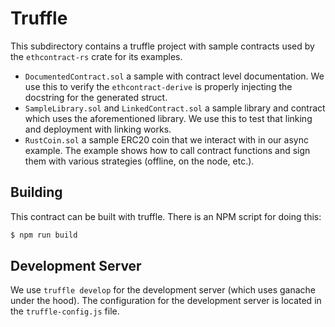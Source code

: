 # Truffle

This subdirectory contains a truffle project with sample contracts used by the
`ethcontract-rs` crate for its examples.

- `DocumentedContract.sol` a sample with contract level documentation. We use
  this to verify the `ethcontract-derive` is properly injecting the docstring
  for the generated struct.
- `SampleLibrary.sol` and `LinkedContract.sol` a sample library and contract
  which uses the aforementioned library. We use this to test that linking and
  deployment with linking works.
- `RustCoin.sol` a sample ERC20 coin that we interact with in our async example.
  The example shows how to call contract functions and sign them with various
  strategies (offline, on the node, etc.).

## Building

This contract can be built with truffle. There is an NPM script for doing this:

```sh
$ npm run build
```

## Development Server

We use `truffle develop` for the development server (which uses ganache under
the hood). The configuration for the development server is located in the
`truffle-config.js` file.
